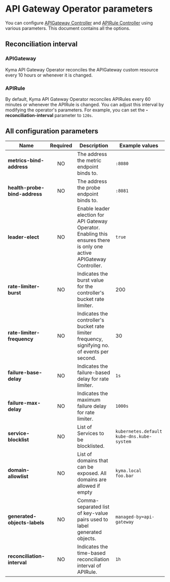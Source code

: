 # API Gateway Operator parameters 

You can configure [APIGateway Controller](../00-10-overview-api-gateway-controller.md) and [APIRule Controller](../00-20-overview-api-rule-controller.md) using various parameters. This document contains all the options.

## Reconciliation interval

### APIGateway
Kyma API Gateway Operator reconciles the APIGateway custom resource every 10 hours or whenever it is changed.

### APIRule
By default, Kyma API Gateway Operator reconciles APIRules every 60 minutes or whenever the APIRule is changed. You can adjust this interval by modifying the operator's parameters. For example, you can set the **-reconciliation-interval** parameter to `120s`.

## All configuration parameters

| Name                          | Required | Description                                                                                                           | Example values                                   |
|-------------------------------|:--------:|-----------------------------------------------------------------------------------------------------------------------|--------------------------------------------------|
| **metrics-bind-address**      |    NO    | The address the metric endpoint binds to.                                                                             | `:8080`                                          |
| **health-probe-bind-address** |    NO    | The address the probe endpoint binds to.                                                                              | `:8081`                                          |
| **leader-elect**              |    NO    | Enable leader election for API Gateway Operator. Enabling this ensures there is only one active APIGateway Controller. | `true`                                           |
| **rate-limiter-burst**        |    NO    | Indicates the burst value for the controller's bucket rate limiter.                                                     | 200                                              |
| **rate-limiter-frequency**    |    NO    | Indicates the controller's bucket rate limiter frequency, signifying no. of events per second.                          | 30                                               |
| **failure-base-delay**        |    NO    | Indicates the failure-based delay for rate limiter.                                                                    | `1s`                                             |
| **failure-max-delay**         |    NO    | Indicates the maximum failure delay for rate limiter.                                                                     | `1000s`                                          |
| **service-blocklist**         |    NO    | List of Services to be blocklisted.                                                                                   | `kubernetes.default` <br> `kube-dns.kube-system` |
| **domain-allowlist**          |    NO    | List of domains that can be exposed. All domains are allowed if empty                                                 | `kyma.local` <br> `foo.bar`                      |
| **generated-objects-labels**  |    NO    | Comma-separated list of key-value pairs used to label generated objects.                                              | `managed-by=api-gateway`                         |
| **reconciliation-interval**   |    NO    | Indicates the time-based reconciliation interval of APIRule.                                                          | `1h`                                             |